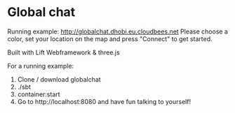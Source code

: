 Global chat
===========

Running example: http://globalchat.dhobi.eu.cloudbees.net
Please choose a color, set your location on the map and press "Connect" to get started.

Built with Lift Webframework & three.js

For a running example:

1. Clone / download globalchat
2. ./sbt
3. container:start
4. Go to http://localhost:8080 and have fun talking to yourself!